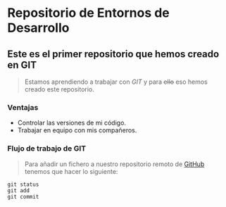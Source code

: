 # Repositorio de Entornos de Desarrollo

## Este es el primer repositorio que hemos creado en GIT
> Estamos aprendiendo a trabajar con _GIT_ y para ~~ello~~ eso hemos creado este repositorio.

### Ventajas
- Controlar las versiones de mi código.
- Trabajar en equipo con mis compañeros.

### Flujo de trabajo de GIT
> Para añadir un fichero a nuestro repositorio remoto de [GitHub](https://github.com/) tenemos que hacer lo siguiente:
```
git status
git add
git commit
```


